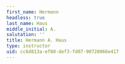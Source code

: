```yaml
---
first_name: Hermann
headless: true
last_name: Haus
middle_initial: A.
salutation: ''
title: Hermann A. Haus
type: instructor
uid: cc6d813a-ef80-def3-fd07-90720066e417
---
```

